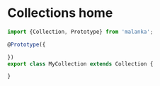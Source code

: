 # Collections home

```javascript
import {Collection, Prototype} from 'malanka';

@Prototype({

})
export class MyCollection extends Collection {

}
```